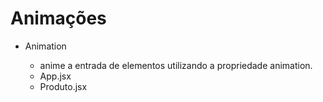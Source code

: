 # Animações

* Animation
  - anime a entrada de elementos utilizando a propriedade animation.
  <!-- 
  .animeLeft {
  opacity: 0;
  transform: translateX(-20px);
  animation: animeLeft 0.3s forwards;
  }

  @keyframes animeLeft {
    to {
      opacity: initial;
      transform: initial;
    }
  }
  -->

  - App.jsx
  <!-- 
  const App = () => {
  const [ativar, setAtivar] = React.useState(false);

  return (
    <div>
      <button onClick={() => setAtivar(!ativar)}>Ativar</button>
      {ativar && <Produto />}
    </div>
  );
  }; 
  -->

  - Produto.jsx
  <!-- 
  const Produto = () => {
  return (
    <div className="animeLeft">
      <h1>Notebook</h1>
      <span>R$ 2000</span>
    </div>
  );
  }; 
  -->


